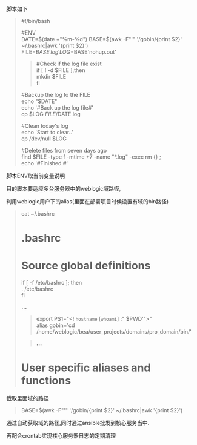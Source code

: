  脚本如下

 
> #!/bin/bash
> 
>  #ENV  
>  DATE=$(date +"%m-%d")  
>  BASE=$(awk -F"'" '/gobin/{print $2}' ~/.bashrc|awk '{print $2}')  
>  FILE=$BASE'log'  
>  LOG=$BASE'nohup.out'
> 
>  >  #Check if the log file exist  
>  if [ ! -d $FILE ];then  
>  mkdir $FILE  
>  fi
> 
>  #Backup the log to the FILE  
>  echo "$DATE"  
>  echo '#Back up the log file#'  
>  cp $LOG $FILE/$DATE.log
> 
>  #Clean today's log  
>  echo 'Start to clear..'  
>  cp /dev/null $LOG
> 
>  #Delete files from seven days ago  
>  find $FILE -type f -mtime +7 -name "*.log" -exec rm {} \;  
>  echo '#Finished.#'
> 
>  
 脚本ENV取当前变量说明

 目的脚本要适应多台服务器中的weblogic域路径,

 利用weblogic用户下的alias(里面在部署项目时候设置有域的bin路径)

 
> cat ~/.bashrc  
>  # .bashrc
> 
>  # Source global definitions  
>  if [ -f /etc/bashrc ]; then  
>  . /etc/bashrc  
>  fi
> 
>  **...**
> 
>  >  export PS1="<\! `hostname` [`whoami`] :"'$PWD'">"  
>  alias gobin='cd /home/weblogic/bea/user_projects/domains/pro_domain/bin/'
> 
>  > **...**
> 
>  
> 
>  # User specific aliases and functions
> 
>  
 截取里面域的路径

 
> BASE=$(awk -F"'" '/gobin/{print $2}' ~/.bashrc|awk '{print $2}')
> 
>  
 

 通过自动获取域的路径,同时通过ansible批发到核心服务当中.

 再配合crontab实现核心服务器日志的定期清理

 

 

  
   
   
 